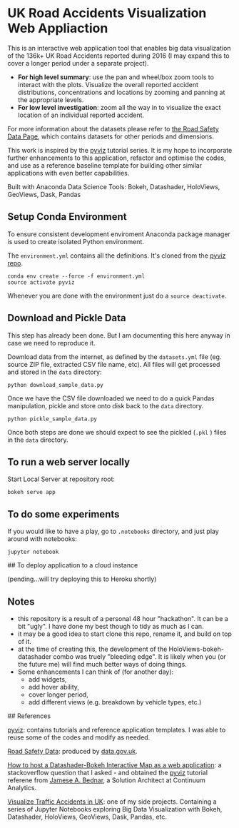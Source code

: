 # UK Road Accidents Visualization Web Appliaction

This is an interactive web application tool that enables big data visualization of the 136k+ UK Road Accidents reported during 2016 (I may expand this to cover a longer period under a separate project).

- **For high level summary**: use the pan and wheel/box zoom tools to interact with the plots. Visualize the overall reported accident distributions, concentrations and locations by zooming and panning at the appropriate levels.
- **For low level investigation**: zoom all the way in to visualize the exact location of an individual reported accident.

For more information about the datasets please refer to [the Road Safety Data Page](https://data.gov.uk/dataset/road-accidents-safety-data), which contains datasets for other periods and dimensions.

This work is inspired by the [pyviz](https://github.com/pyviz/pyviz) tutorial series. It is my hope to incorporate further enhancements to this application, refactor and optimise the codes, and use as a reference baseline template for building other similar applications with even better capabilities.

Built with Anaconda Data Science Tools: Bokeh, Datashader, HoloViews, GeoViews, Dask, Pandas

## Setup Conda Environment

To ensure consistent development enviroment Anaconda package manager is used to create isolated Python environment.

The `environment.yml` contains all the definitions. It's cloned from the [pyviz repo](https://github.com/pyviz/pyviz).

```
conda env create --force -f environment.yml
source activate pyviz
```

Whenever you are done with the environment just do a `source deactivate`.

## Download and Pickle Data

This step has already been done. But I am documenting this here anyway in case we need to reproduce it.

Download data from the internet, as defined by the `datasets.yml` file (eg. source ZIP file, extracted CSV file name, etc). All files will get processed and stored in the `data` directory:

```
python download_sample_data.py
```

Once we have the CSV file downloaded we need to do a quick Pandas manipulation, pickle and store onto disk back to the `data` directory.

```
python pickle_sample_data.py
```

Once both steps are done we should expect to see the pickled (`.pkl` ) files in the `data` directory.

## To run a web server locally

Start Local Server at repository root:

```
bokeh serve app
```

## To do some experiments

If you would like to have a play, go to `.notebooks` directory, and just play around with notebooks:

```
jupyter notebook
```

## To deploy application to a cloud instance

(pending...will try deploying this to Heroku shortly)

## Notes

- this repository is a result of a personal 48 hour "hackathon". It can be a bit "ugly". I have done my best though to tidy as much as I can.
- it may be a good idea to start clone this repo, rename it, and build on top of it.
- at the time of creating this, the development of the HoloViews-bokeh-datashader combo was truely "bleeding edge". It is likely when you (or the future me) will find much better ways of doing things.
- Some enhancements I can think of (for another day):
  - add widgets,
  - add hover ability,
  - cover longer period,
  - add different views (e.g. breakdown by vehicle types, etc.)

## References

[pyviz](https://github.com/pyviz/pyviz): contains tutorials and reference application templates. I was able to reuse some of the codes and modify as needed.

[Road Safety Data](https://data.gov.uk/dataset/road-accidents-safety-data): produced by [data.gov.uk](https://data.gov.uk/).

[How to host a Datashader-Bokeh Interactive Map as a web application](https://stackoverflow.com/questions/48784128/how-to-host-a-datashader-bokeh-interactive-map-as-a-web-application/48806197#48806197): a stackoverflow question that I asked - and obtained the [pyviz](https://github.com/pyviz/pyviz) tutorial referene from [Jamese A. Bednar](https://stackoverflow.com/users/5909839/james-a-bednar), a Solution Architect at Continuum Analytics.

[Visualize Traffic Accidents in UK](https://github.com/Atlas7/visualize-traffic-accidents-in-uk): one of my side projects. Containing a series of Jupyter Notebooks exploring Big Data Visualization with Bokeh, Datashader, HoloViews, GeoViews, Dask, Pandas, etc.